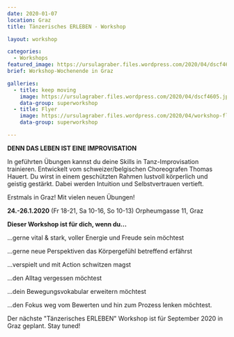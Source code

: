 ```yaml
---
date: 2020-01-07
location: Graz
title: Tänzerisches ERLEBEN - Workshop

layout: workshop

categories:
  - Workshops
featured_image: https://ursulagraber.files.wordpress.com/2020/04/dscf4605.jpg?w=800&h=600&fit=crop
brief: Workshop-Wochenende in Graz

galleries:
  - title: keep moving
    image: https://ursulagraber.files.wordpress.com/2020/04/dscf4605.jpg
    data-group: superworkshop
  - title: Flyer
    image: https://ursulagraber.files.wordpress.com/2020/04/workshop-flyer-u.jpg
    data-group: superworkshop

---
```


  **DENN DAS LEBEN IST EINE IMPROVISATION**

  In geführten Übungen kannst du deine Skills in Tanz-Improvisation trainieren. Entwickelt vom schweizer/belgischen Choreografen Thomas Hauert.
  Du wirst in einem geschützten Rahmen lustvoll körperlich und geistig gestärkt. Dabei werden Intuition und Selbstvertrauen vertieft.

  Erstmals in Graz!
  Mit vielen neuen Übungen!

  **24.-26.1.2020**
  (Fr 18-21, Sa 10-16, So 10-13)
  Orpheumgasse 11, Graz

**Dieser Workshop ist für dich, wenn du...**

...gerne vital & stark, voller Energie und Freude sein möchtest

...gerne neue Perspektiven das Körpergefühl betreffend erfährst

...verspielt und mit Action schwitzen magst

...den Alltag vergessen möchtest

...dein Bewegungsvokabular erweitern möchtest

...den Fokus weg vom Bewerten und hin zum Prozess lenken möchtest.

Der nächste "Tänzerisches ERLEBEN" Workshop ist für September 2020 in Graz geplant. Stay tuned!
